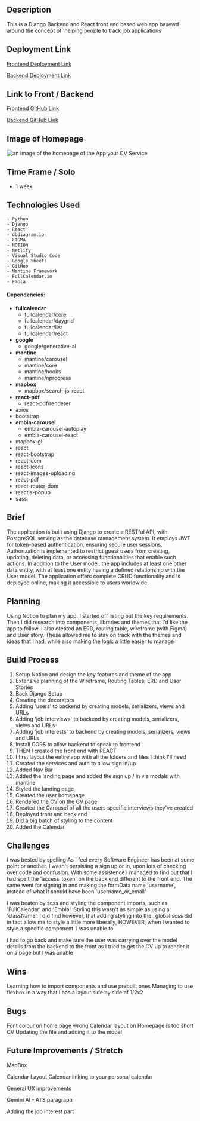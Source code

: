 ## Description
This is a Django Backend and React front end based web app basewd around the concept of 'helping people to track job applications
## Deployment Link
[Frontend Deployment Link](https://yourcvservice.netlify.app)

[Backend Deployment Link](https://yourcvservice-fcca963b3dcd.herokuapp.com/)

## Link to Front / Backend
[ Frontend GitHub Link](https://github.com/The-Mostest/yourCVservice-Frontend)

[ Backend GitHub Link](https://github.com/The-Mostest/yourCVservice-Backend)

## Image of Homepage
![an image of the homepage of the App your CV Service]('/images/homepageImage.png')


## Time Frame / Solo
  - 1 week

## Technologies Used
    - Python
    - Django
    - React
	- dbdiagram.io
	- FIGMA
	- NOTION
	- Netlify
	- Visual Studio Code
	- Google Sheets
	- GitHub
	- Mantine Framework
	- FullCalendar.io
	- Embla

#### Dependencies:

- **fullcalendar**
  - fullcalendar/core
  - fullcalendar/daygrid
  - fullcalendar/list
  - fullcalendar/react
- **google**
  - google/generative-ai
- **mantine**
  - mantine/carousel
  - mantine/core
  - mantine/hooks
  - mantine/nprogress
- **mapbox**
  - mapbox/search-js-react
- **react-pdf**
  - react-pdf/renderer
- axios
- bootstrap
- **embla-carousel**
  - embla-carousel-autoplay
  - embla-carousel-react
- mapbox-gl
- react
- react-bootstrap
- react-dom
- react-icons
- react-images-uploading
- react-pdf
- react-router-dom
- reactjs-popup
- sass



## Brief

The application is built using Django to create a RESTful API, with PostgreSQL serving as the database management system. It employs JWT for token-based authentication, ensuring secure user sessions. Authorization is implemented to restrict guest users from creating, updating, deleting data, or accessing functionalities that enable such actions. In addition to the User model, the app includes at least one other data entity, with at least one entity having a defined relationship with the User model. The application offers complete CRUD functionality and is deployed online, making it accessible to users worldwide.

## Planning
Using Notion to plan my app. I started off listing out the key requirements. Then I did research into components, libraries and themes that I'd like the app to follow.
I also created an ERD, routing table, wireframe (with Figma) and User story. These allowed me to stay on track with the themes and ideas that I had, while also making the logic a little easier to  manage

## Build Process
1. Setup Notion and design the key features and theme of the app
2. Extensive planning of the Wireframe, Routing Tables, ERD and User Stories
3. Back Django Setup
4. Creating the decorators
5. Adding 'users' to backend by creating models, serializers, views and URLs
6. Adding 'job interviews' to backend by creating models, serializers, views and URLs
7. Adding 'job interests' to backend by creating models, serializers, views and URLs
8. Install CORS to allow backend to speak to frontend
9. THEN I created the front end with REACT
10. I first layout the entire app with all the folders and files I think I'll need
11. Created the services and auth to allow sign in/up
12. Added Nav Bar
13. Added the landing page and added the sign up / in via modals with mantine
14. Styled the landing page
15. Created the user homepage
16. Rendered the CV on the CV page
17. Created the Carousel of all the users specific interviews they've created
18. Deployed front and back end
19. Did a big batch of styling to the content
20. Added the Calendar 


## Challenges

  I was bested by spelling As I feel every Software Engineer has been at some point or another.
    I wasn't persisting a sign up or in, upon lots of checking over code and confusion. With some assistence I managed to find out that
    I had spelt the 'access_token' on the back end different to the front end. The same went for signing in and making the formData name 'username',
    instead of what it should have been 'username_or_email'

I was beaten by scss and styling the component imports, such as 'FullCalendar' and 'Embla'. Styling this wasn't as simple as using a 'className'. I did find however, that adding styling into the _global.scss 
did in fact allow me to style a little more liberally, HOWEVER, when I wanted to style a specific component. I was unable to

I had to go back and make sure the user was carrying over the model details from the backend to the front as I tried to get the CV up to render it on a page but I was unable



## Wins
Learning how to import components and use prebuilt ones 
Managing to use flexbox in a way that I has a layout side by side of 1/2x2



## Bugs
Font colour on home page wrong
Calendar layout on Homepage is too short
CV Updating the file and adding it to the model

## Future Improvements / Stretch
MapBox

Calendar Layout
Calendar linking to your personal calendar

General UX improvements

Gemini AI - ATS paragraph

Adding the job interest part
